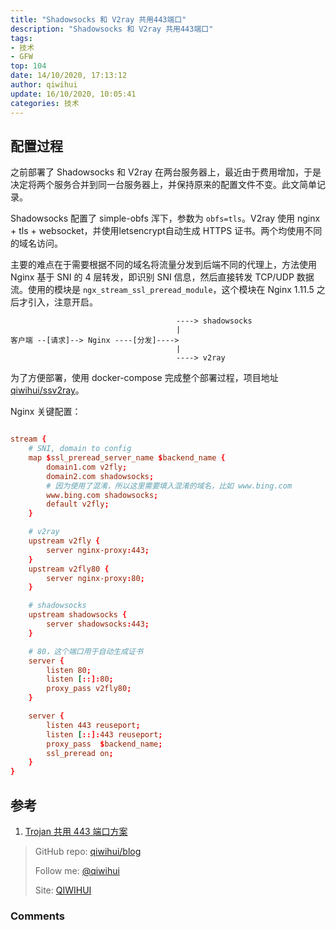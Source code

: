 ```yaml
---
title: "Shadowsocks 和 V2ray 共用443端口"
description: "Shadowsocks 和 V2ray 共用443端口"
tags: 
- 技术
- GFW
top: 104
date: 14/10/2020, 17:13:12
author: qiwihui
update: 16/10/2020, 10:05:41
categories: 技术
---
```


## 配置过程

之前部署了 Shadowsocks 和 V2ray 在两台服务器上，最近由于费用增加，于是决定将两个服务合并到同一台服务器上，并保持原来的配置文件不变。此文简单记录。

Shadowsocks 配置了 simple-obfs 浑下，参数为 `obfs=tls`。V2ray 使用 nginx + tls + websocket，并使用letsencrypt自动生成 HTTPS 证书。两个均使用不同的域名访问。

主要的难点在于需要根据不同的域名将流量分发到后端不同的代理上，方法使用 Nginx 基于 SNI 的 4 层转发，即识别 SNI 信息，然后直接转发 TCP/UDP 数据流。使用的模块是 `ngx_stream_ssl_preread_module`，这个模块在 Nginx 1.11.5 之后才引入，注意开启。

<!--more-->

```
                                     ----> shadowsocks
                                     |
客户端 --[请求]--> Nginx ----[分发]---->
                                     |
                                     ----> v2ray
```

为了方便部署，使用 docker-compose 完成整个部署过程，项目地址 [qiwihui/ssv2ray](https://github.com/qiwihui/ssv2ray)。

Nginx 关键配置：

```conf

stream {
    # SNI, domain to config
    map $ssl_preread_server_name $backend_name {
        domain1.com v2fly;
        domain2.com shadowsocks;
        # 因为使用了混淆，所以这里需要填入混淆的域名，比如 www.bing.com
        www.bing.com shadowsocks;
        default v2fly;
    }

    # v2ray
    upstream v2fly {
        server nginx-proxy:443;
    }
    upstream v2fly80 {
        server nginx-proxy:80;
    }

    # shadowsocks
    upstream shadowsocks {
        server shadowsocks:443;
    }

    # 80，这个端口用于自动生成证书
    server {
        listen 80;
        listen [::]:80;
        proxy_pass v2fly80;
    }

    server {
        listen 443 reuseport;
        listen [::]:443 reuseport;
        proxy_pass  $backend_name;
        ssl_preread on;
    }
}
```

## 参考

1. [Trojan 共用 443 端口方案](https://www.chengxiaobai.cn/record/trojan-shared-443-port-scheme.html)

> GitHub repo: [qiwihui/blog](https://github.com/qiwihui/blog)
>
> Follow me: [@qiwihui](https://github.com/qiwihui)
>
> Site: [QIWIHUI](https://qiwihui.com)


### Comments

